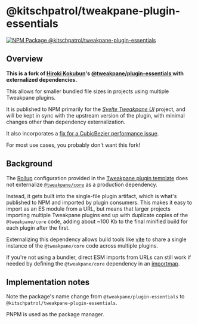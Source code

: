 # @kitschpatrol/tweakpane-plugin-essentials

[![NPM Package @kitschpatrol/tweakpane-plugin-essentials](https://img.shields.io/npm/v/@kitschpatrol/tweakpane-plugin-essentials.svg)](https://npmjs.com/package/@kitschpatrol/tweakpane-plugin-essentials)

## Overview

**This is a fork of [Hiroki Kokubun](https://cocopon.me/)'s [@tweakpane/plugin-essentials
](https://github.com/tweakpane/plugin-essentials) with externalized dependencies.**

This allows for smaller bundled file sizes in projects using multiple Tweakpane plugins.

It is published to NPM primarily for the [_Svelte Tweakpane UI_](https://kitschpatrol.com/svelte-tweakpane-ui) project, and will be kept in sync with the upstream version of the plugin, with minimal changes other than dependency externalization.

It also incorporates a [fix for a CubicBezier performance issue](https://github.com/tweakpane/plugin-essentials/pull/21).

For most use cases, you probably don't want this fork!

## Background

The [Rollup](https://rollupjs.org) configuration provided in the [Tweakpane plugin template](https://github.com/tweakpane/plugin-template) does not externalize [`@tweakpane/core`](https://github.com/cocopon/tweakpane/tree/main/packages/core) as a production dependency.

Instead, it gets built into the single-file plugin artifact, which is what's published to NPM and imported by plugin consumers. This makes it easy to import as an ES module from a URL, but means that larger projects importing multiple Tweakpane plugins end up with duplicate copies of the `@tweakpane/core` code, adding about ~100 Kb to the final minified build for each plugin after the first.

Externalizing this dependency allows build tools like [vite](https://vitejs.dev) to share a single instance of the `@tweakpane/core` code across multiple plugins.

If you're not using a bundler, direct ESM imports from URLs can still work if needed by defining the `@tweakpane/core` dependency in an [importmap](https://developer.mozilla.org/en-US/docs/Web/HTML/Element/script/type/importmap).

## Implementation notes

Note the package's name change from `@tweakpane/plugin-essentials` to `@kitschpatrol/tweakpane-plugin-essentials`.

PNPM is used as the package manager.
